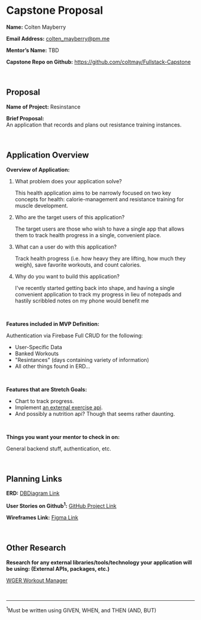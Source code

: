 # Capstone Proposal

**Name:** Colten Mayberry

**Email Address:** colten_mayberry@pm.me

**Mentor’s Name:** TBD  

**Capstone Repo on Github:** https://github.com/coltmay/Fullstack-Capstone

<br>

## Proposal
**Name of Project:**
Resinstance

**Brief Proposal:**    
An application that records and plans out resistance training instances.

<br>

## Application Overview
**Overview of Application:**
1. What problem does your application solve?

    This health application aims to be narrowly focused on two key concepts for health: calorie-management and resistance training for muscle development.

1. Who are the target users of this application? 

    The target users are those who wish to have a single app that allows them to track health progress in a single, convenient place.

1. What can a user do with this application? 

    Track health progress (i.e. how heavy they are lifting, how much they weigh), save favorite workouts, and count calories.

1. Why do you want to build this application?

    I've recently started getting back into shape, and having a single convenient application to track my progress in lieu of notepads and hastily scribbled notes on my phone would benefit me 

<br> 

**Features included in MVP Definition:**

Authentication via Firebase
Full CRUD for the following:   
* User-Specific Data
* Banked Workouts
* "Resintances" (days containing variety of information)
* All other things found in ERD...

<br>

**Features that are Stretch Goals:**
* Chart to track progress.
* Implement [an external exercise api](https://wger.de).
* And possibly a nutrition api?  Though that seems rather daunting.

<br>

**Things you want your mentor to check in on:**

General backend stuff, authentication, etc.

<br>

## Planning Links



**ERD:** [DBDiagram Link](https://dbdiagram.io/d/60f65ef64ed9be1c05d3d94b)

**User Stories on Github<sup>1</sup>:** [GitHub Project Link](https://github.com/coltmay/Fullstack-Capstone/projects/1)

**Wireframes Link:**  [Figma Link](https://www.figma.com/file/jpLyhHWKzKkXhub7J0D7B5/Final-Capstone?node-id=0%3A1)

<br>

## Other Research

**Research for any external libraries/tools/technology your application will be using: (External APIs, packages, etc.)**

[WGER Workout Manager](https://wger.de)

<br>

***

<sup>1</sup>Must be written using GIVEN, WHEN, and THEN (AND, BUT)
